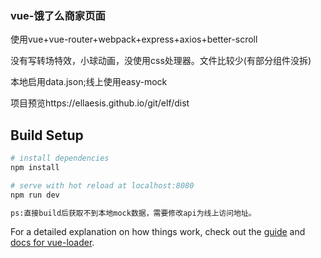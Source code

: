 ### vue-饿了么商家页面  

使用vue+vue-router+webpack+express+axios+better-scroll  

没有写转场特效，小球动画，没使用css处理器。文件比较少(有部分组件没拆)

本地启用data.json;线上使用easy-mock  

项目预览https://ellaesis.github.io/git/elf/dist
  

## Build Setup

``` bash
# install dependencies
npm install

# serve with hot reload at localhost:8080
npm run dev

ps:直接build后获取不到本地mock数据，需要修改api为线上访问地址。
```

For a detailed explanation on how things work, check out the [guide](http://vuejs-templates.github.io/webpack/) and [docs for vue-loader](http://vuejs.github.io/vue-loader).
